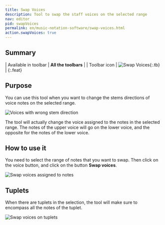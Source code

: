 ```yaml
---
title: Swap Voices
description: Tool to swap the staff voices on the selected range
nav: editor
pid: swapVoices
permalink: en/music-notation-software/swap-voices.html
action.swapVoices: true
---
```


## Summary

| Available in toolbar | **All the toolbars** |
| Toolbar icon | ![Swap Voices](https://prod.flat-cdn.com/img/icons/editorActions/swapVoices.svg){:.tb} |
{:.feat}

## Purpose

You can use this tool when you want to change the stems directions of voice notes on the selected range. 

![Voices with wrong stem direction](/help/assets/img/editor/swapVoices-wrong.png)

The tool will actually change the voice assigned to the notes in the selected range. The notes of the upper voice will go on the lower voice, and the opposite for the notes of the lower voice. 

## How to use it

You need to select the range of notes that you want to swap. 
Then click on the voice button, and click on the button **Swap voices**. 

![Swap voices assigned to notes](/help/assets/img/editor/swapVoices-action.gif)

## Tuplets

When there are tuplets in the selection, the tool will make sure to encompass all the notes of the tuplet. 

![Swap voices on tuplets](/help/assets/img/editor/swapVoices-tuplet.gif)
